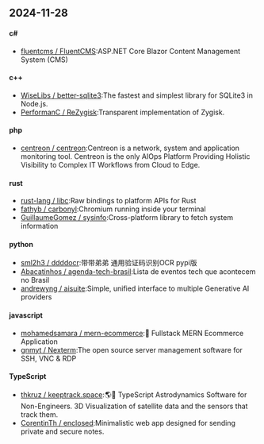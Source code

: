 ## 2024-11-28
#### c#
* [fluentcms / FluentCMS](https://github.com/fluentcms/FluentCMS):ASP.NET Core Blazor Content Management System (CMS)
#### c++
* [WiseLibs / better-sqlite3](https://github.com/WiseLibs/better-sqlite3):The fastest and simplest library for SQLite3 in Node.js.
* [PerformanC / ReZygisk](https://github.com/PerformanC/ReZygisk):Transparent implementation of Zygisk.
#### php
* [centreon / centreon](https://github.com/centreon/centreon):Centreon is a network, system and application monitoring tool. Centreon is the only AIOps Platform Providing Holistic Visibility to Complex IT Workflows from Cloud to Edge.
#### rust
* [rust-lang / libc](https://github.com/rust-lang/libc):Raw bindings to platform APIs for Rust
* [fathyb / carbonyl](https://github.com/fathyb/carbonyl):Chromium running inside your terminal
* [GuillaumeGomez / sysinfo](https://github.com/GuillaumeGomez/sysinfo):Cross-platform library to fetch system information
#### python
* [sml2h3 / ddddocr](https://github.com/sml2h3/ddddocr):带带弟弟 通用验证码识别OCR pypi版
* [Abacatinhos / agenda-tech-brasil](https://github.com/Abacatinhos/agenda-tech-brasil):Lista de eventos tech que acontecem no Brasil
* [andrewyng / aisuite](https://github.com/andrewyng/aisuite):Simple, unified interface to multiple Generative AI providers
#### javascript
* [mohamedsamara / mern-ecommerce](https://github.com/mohamedsamara/mern-ecommerce):🎈 Fullstack MERN Ecommerce Application
* [gnmyt / Nexterm](https://github.com/gnmyt/Nexterm):The open source server management software for SSH, VNC & RDP
#### TypeScript
* [thkruz / keeptrack.space](https://github.com/thkruz/keeptrack.space):🌎📡 TypeScript Astrodynamics Software for Non-Engineers. 3D Visualization of satellite data and the sensors that track them.
* [CorentinTh / enclosed](https://github.com/CorentinTh/enclosed):Minimalistic web app designed for sending private and secure notes.
